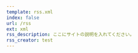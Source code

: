 ```yaml
---
template: rss.xml
index: false
url: /rss
ext: xml
rss_description: ここにサイトの説明を入れてください。
rss_creator: test
---
```

